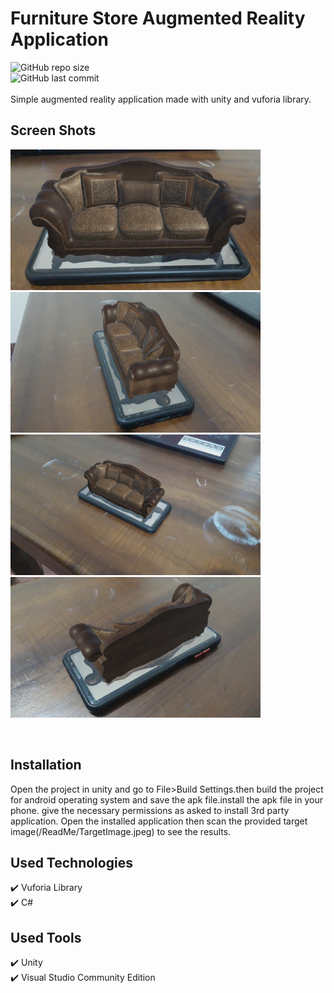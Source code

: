 # Furniture Store Augmented Reality Application
![GitHub repo size](https://img.shields.io/github/repo-size/YureshTharushika/Furniture_Store_AR_App?style=plastic)<br>
![GitHub last commit](https://img.shields.io/github/last-commit/YureshTharushika/Furniture_Store_AR_App)<br>
<br>
Simple augmented reality application made with unity and vuforia library.
## Screen Shots
<img src="ReadMe/ss1.jpg" width="400" height="auto"><br>
<img src="ReadMe/ss2.jpg" width="400" height="auto"><br>
<img src="ReadMe/ss3.jpg" width="400" height="auto"><br>
<img src="ReadMe/ss4.jpg" width="400" height="auto"><br>

<br>

## Installation
Open the project in unity and go to File>Build Settings.then build the project for android operating system and save the apk file.install the apk file in your phone.
give the necessary permissions as asked to install 3rd party application.
Open the installed application then scan the provided target image(/ReadMe/TargetImage.jpeg) to see the results.


## Used Technologies
✔️ Vuforia Library<br>
✔️ C#<br>

## Used Tools
✔️ Unity<br>
✔️ Visual Studio Community Edition<br>
